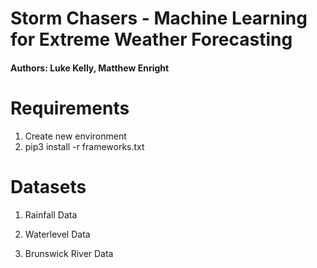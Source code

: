 # Storm Chasers - Machine Learning for Extreme Weather Forecasting

#### Authors: Luke Kelly, Matthew Enright

# Requirements

1. Create new environment
2. pip3 install -r frameworks.txt

# Datasets

1. Rainfall Data

2. Waterlevel Data

3. Brunswick River Data
